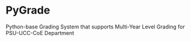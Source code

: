 # PyGrade
Python-base Grading System that supports Multi-Year Level Grading for PSU-UCC-CoE Department
